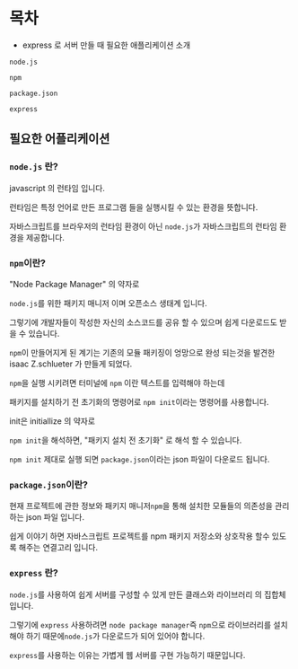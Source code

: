 # 목차

- express 로 서버 만들 때 필요한 애플리케이션 소개

`node.js`

`npm`

`package.json`

`express`

## 필요한 어플리케이션

### `node.js` 란?

javascript 의 런타임 입니다.

런타임은 특정 언어로 만든 프로그램 들을 실행시킬 수 있는 환경을 뜻합니다.

자바스크립트를 브라우저의 런타임 환경이 아닌 `node.js`가 자바스크립트의 런타임 환경을 제공합니다.

### `npm`이란?

"Node Package Manager" 의 약자로

`node.js`를 위한 패키지 매니저 이며 오픈소스 생태계 입니다.

그렇기에 개발자들이 작성한 자신의 소스코드를 공유 할 수 있으며 쉽게 다운로드도 받을 수 있습니다.

`npm`이 만들어지게 된 계기는 기존의 모듈 패키징이 엉망으로 완성 되는것을 발견한 isaac Z.schlueter 가 만들게 되었다.

`npm`을 실행 시키려면 터미널에 `npm` 이란 텍스트를 입력해야 하는데

패키지를 설치하기 전 초기화의 명령어로 `npm init`이라는 명령어를 사용합니다.

init은 initiallize 의 약자로

`npm init`을 해석하면, "패키지 설치 전 초기화" 로 해석 할 수 있습니다.

`npm init` 제대로 실행 되면 `package.json`이라는 json 파일이 다운로드 됩니다.

### `package.json`이란?
현재 프로젝트에 관한 정보와 패키지 매니저`npm`을 통해 설치한 모듈들의 의존성을 관리하는 json 파일 입니다.

쉽게 이야기 하면 자바스크립트 프로젝트를 npm 패키지 저장소와 상호작용 할수 있도록 해주는 연결고리 입니다.


### `express` 란?

`node.js`를 사용하여 쉽게 서버를 구성할 수 있게 만든 클래스와 라이브러리 의 집합체 입니다.

그렇기에 `express` 사용하려면 `node package manager`즉 `npm`으로 라이브러리를 설치해야 하기 때문에`node.js`가 다운로드가 되어 있어야 합니다.

`express`를 사용하는 이유는 가볍게 웹 서버를 구현 가능하기 때문입니다.